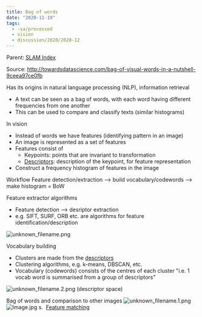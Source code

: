 ```yaml
---
title: Bag of words
date: "2020-11-19"
tags:
  - -sa/processed
  - vision
  - discussion/2020/2020-12
---
```


Parent: [SLAM Index](slam-index.md)

Source: <http://towardsdatascience.com/bag-of-visual-words-in-a-nutshell-9ceea97ce0fb>

Has its origins in natural language processing (NLP), information retrieval

*   A text can be seen as a bag of words, with each word having different frequencies from one another
*   This can be used to compare and classify texts (similar histograms)

In vision

*   Instead of words we have features (identifying pattern in an image)
*   An image is represented as a set of features
*   Features consist of
    *   Keypoints: points that are invariant to transformation
    *   [Descriptors](descriptors.md): description of the keypoint, for feature representation
*   Construct a frequency histogram of features in the image

Workflow
Feature detection/extraction --> build vocabulary/codewords --> make histogram = BoW

Feature extractor algorithms

*   Feature detection --> desriptor extraction
*   e.g. SIFT, SURF, ORB etc. are algorithms for feature identification/description

![unknown_filename.png](./_resources/Bag_of_words.resources/unknown_filename.png)

Vocabulary building

*   Clusters are made from the [descriptors](descriptors.md)
*   Clustering algorithms, e.g. k-means, DBSCAN, etc.
*   Vocabulary (codewords) consists of the centres of each cluster
    "i.e. 1 vocab word is summarised from a group of descriptors"
    

![unknown_filename.2.png](./_resources/Bag_of_words.resources/unknown_filename.2.png)
(descriptor space)

Bag of words and comparison to other images
![unknown_filename.1.png](./_resources/Bag_of_words.resources/unknown_filename.1.png)![Image.jpg](./_resources/Bag_of_words.resources/Image.jpg)
s.  [Feature matching](feature-matching.md)

